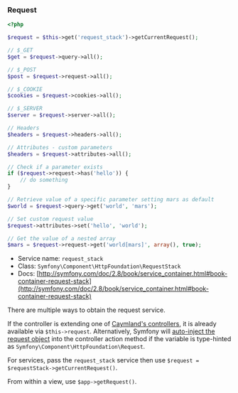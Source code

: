 ### Request
```php
<?php

$request = $this->get('request_stack')->getCurrentRequest();

// $_GET
$get = $request->query->all();

// $_POST
$post = $request->request->all();

// $_COOKIE
$cookies = $request->cookies->all();

// $_SERVER
$server = $request->server->all();

// Headers
$headers = $request->headers->all();

// Attributes - custom parameters
$headers = $request->attributes->all();

// Check if a parameter exists
if ($request->request->has('hello')) {
    // do something
}

// Retrieve value of a specific parameter setting mars as default
$world = $request->query->get('world', 'mars');

// Set custom request value
$request->attributes->set('hello', 'world');

// Get the value of a nested array
$mars = $request->request->get('world[mars]', array(), true);
```

* Service name: `request_stack`
* Class: `Symfony\Component\HttpFoundation\RequestStack`
* Docs: [http://symfony.com/doc/2.8/book/service_container.html#book-container-request-stack](http://symfony.com/doc/2.8/book/service_container.html#book-container-request-stack)

There are multiple ways to obtain the request service.
 
If the controller is extending one of [Caymland's controllers](#controllers), it is already available via `$this->request`. Alternatively, Symfony will [auto-inject the request object](http://symfony.com/doc/2.8/book/controller.html#the-request-object-as-a-controller-argument) into the controller action method if the variable is type-hinted as `Symfony\Component\HttpFoundation\Request`.

For services, pass the `request_stack` service then use `$request = $requestStack->getCurrentRequest()`.

From within a view, use `$app->getRequest()`.
